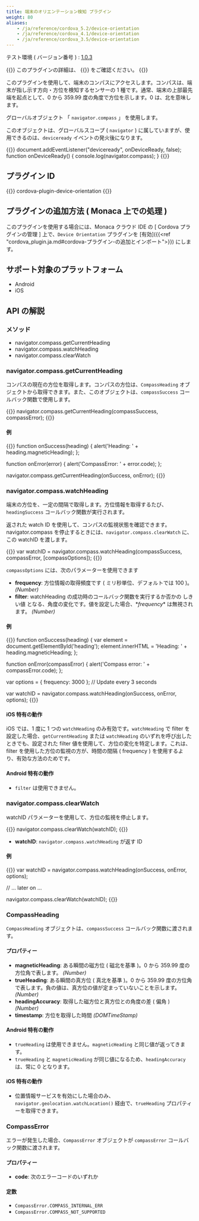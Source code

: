 ```yaml
---
title: 端末のオリエンテーション検知 プラグイン
weight: 80
aliases: 
    - /ja/reference/cordova_5.2/device-orientation
    - /ja/reference/cordova_4.1/device-orientation
    - /ja/reference/cordova_3.5/device-orientation
---
```


テスト環境 ( バージョン番号 ) :
[1.0.3](https://github.com/apache/cordova-plugin-device-orientation/releases/tag/1.0.3)

{{<note>}}
このプラグインの詳細は、 {{<link title="こちらの原文 ( GitHub )" href="https://github.com/apache/cordova-plugin-device-orientation">}} をご確認ください。
{{</note>}}

このプラグインを使用して、端末のコンパスにアクセスします。コンパスは、端末が指し示す方向・方位を検知するセンサーの
1 種です。通常、端末の上部最先端を起点として、0 から 359.99
度の角度で方位を示します。0 は、北を意味します。

グローバルオブジェクト 「 `navigator.compass` 」 を使用します。

このオブジェクトは、グローバルスコープ ( `navigator` )
に属していますが、使用できるのは、`deviceready`
イベントの発火後になります。

{{<highlight javascript>}}
document.addEventListener("deviceready", onDeviceReady, false);
function onDeviceReady() {
    console.log(navigator.compass);
}
{{</highlight>}}

プラグイン ID
-------------

{{<highlight javascript>}}
cordova-plugin-device-orientation
{{</highlight>}}

プラグインの追加方法 ( Monaca 上での処理 )
------------------------------------------

このプラグインを使用する場合には、Monaca クラウド IDE の \[ Cordova
プラグインの管理 \] 上で、`Device Orientation` プラグインを
[有効]({{<ref "cordova_plugin.ja.md#cordova-プラグイン-の追加とインポート">}}) にします。

サポート対象のプラットフォーム
------------------------------

-   Android
-   iOS

API の解説
----------

### メソッド

-   navigator.compass.getCurrentHeading
-   navigator.compass.watchHeading
-   navigator.compass.clearWatch

### navigator.compass.getCurrentHeading

コンパスの現在の方位を取得します。コンパスの方位は、`CompassHeading`
オブジェクトから取得できます。また、このオブジェクトは、`compassSuccess`
コールバック関数で使用します。

{{<highlight javascript>}}
navigator.compass.getCurrentHeading(compassSuccess, compassError);
{{</highlight>}}

#### 例

{{<highlight javascript>}}
function onSuccess(heading) {
    alert('Heading: ' + heading.magneticHeading);
};

function onError(error) {
    alert('CompassError: ' + error.code);
};

navigator.compass.getCurrentHeading(onSuccess, onError);
{{</highlight>}}

### navigator.compass.watchHeading

端末の方位を、一定の間隔で取得します。方位情報を取得するたび、`headingSuccess`
コールバック関数が実行されます。

返された watch ID
を使用して、コンパスの監視状態を確認できます。navigator.compass
を停止するときには、`navigator.compass.clearWatch` に、この watchID
を渡します。

{{<highlight javascript>}}
var watchID = navigator.compass.watchHeading(compassSuccess, compassError, [compassOptions]);
{{</highlight>}}

`compassOptions` には、次のパラメーターを使用できます

-   **frequency**: 方位情報の取得頻度です ( ミリ秒単位、デフォルトでは
    100 )。 *(Number)*
-   **filter**: watchHeading
    の成功時のコールバック関数を実行するか否かの しきい値
    となる、角度の変化です。値を設定した場合、\**frequency*\*
    は無視されます。 *(Number)*

#### 例

{{<highlight javascript>}}
function onSuccess(heading) {
    var element = document.getElementById('heading');
    element.innerHTML = 'Heading: ' + heading.magneticHeading;
};

function onError(compassError) {
    alert('Compass error: ' + compassError.code);
};

var options = {
    frequency: 3000
}; // Update every 3 seconds

var watchID = navigator.compass.watchHeading(onSuccess, onError, options);
{{</highlight>}}

#### iOS 特有の動作

iOS では、1 度に 1 つの `watchHeading` のみ有効です。`watchHeading` で
filter を設定した場合、`getCurrentHeading` または `watchHeading`
のいずれを呼び出したときでも、設定された filter
値を使用して、方位の変化を特定します。これは、filter
を使用した方位の監視の方が、時間の間隔 ( frequency )
を使用するより、有効な方法のためです。

#### Android 特有の動作

-   `filter` は使用できません。

### navigator.compass.clearWatch

watchID パラメーターを使用して、方位の監視を停止します。

{{<highlight javascript>}}
navigator.compass.clearWatch(watchID);
{{</highlight>}}

-   **watchID**: `navigator.compass.watchHeading` が返す ID

#### 例

{{<highlight javascript>}}
var watchID = navigator.compass.watchHeading(onSuccess, onError, options);

// ... later on ...

navigator.compass.clearWatch(watchID);
{{</highlight>}}

### CompassHeading

`CompassHeading` オブジェクトは、`compassSuccess`
コールバック関数に渡されます。

#### プロパティー

-   **magneticHeading**: ある瞬間の磁方位 ( 磁北を基準 )。0 から 359.99
    度の方位角で表します。 *(Number)*
-   **trueHeading**: ある瞬間の真方位 ( 真北を基準 )。0 から 359.99
    度の方位角で表します。負の値は、真方位の値が定まっていないことを示します。
    *(Number)*
-   **headingAccuracy**: 取得した磁方位と真方位との角度の差 ( 偏角 )
    *(Number)*
-   **timestamp**: 方位を取得した時間 *(DOMTimeStamp)*

#### Android 特有の動作

-   `trueHeading` は使用できません。`magneticHeading`
    と同じ値が返ってきます。
-   `trueHeading` と `magneticHeading`
    が同じ値になるため、`headingAccuracy` は、常に 0 となります。

#### iOS 特有の動作

-   位置情報サービスを有効にした場合のみ、`navigator.geolocation.watchLocation()`
    経由で、`trueHeading` プロパティーを取得できます。

### CompassError

エラーが発生した場合、`CompassError` オブジェクトが `compassError`
コールバック関数に渡されます。

#### プロパティー

-   **code**: 次のエラーコードのいずれか

#### 定数

-   `CompassError.COMPASS_INTERNAL_ERR`
-   `CompassError.COMPASS_NOT_SUPPORTED`

